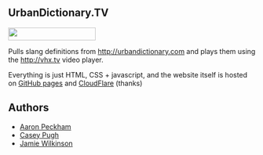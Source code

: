 ## UrbanDictionary.TV

<a href="http://travis-ci.org/apeckham/urbantv"><img src="https://secure.travis-ci.org/apeckham/urbantv.png?branch=ci" width="178" height="26"/></a>

Pulls slang definitions from <http://urbandictionary.com> and plays
them using the <http://vhx.tv> video player.

Everything is just HTML, CSS + javascript, and the website itself is
hosted on [GitHub pages](http://pages.github.com/) and [CloudFlare](http://cloudflare.com/) (thanks)


## Authors

* [Aaron Peckham](https://github.com/apeckham)
* [Casey Pugh](https://github.com/caseypugh)
* [Jamie Wilkinson](https://github.com/jamiew)




